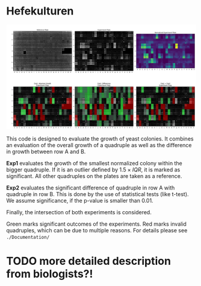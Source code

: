 # Hefekulturen

![Qualitative Results](./Documentation/assets/qualitative-results.png)

This code is designed to evaluate the growth of yeast colonies. 
It combines an evaluation of the overall growth of a quadruple as well as the difference in growth between row A and B. 

**Exp1** evaluates the growth of the smallest normalized colony within the bigger quadruple. If it is an outlier defined by $1.5 \times IQR$, it is marked as significant. All other quadruples on the plates are taken as a reference. 

**Exp2** evaluates the significant difference of quadruple in row A with quadruple in row B. This is done by the use of statistical tests (like t-test). We assume significance, if the p-value is smaller than 0.01. 


Finally, the intersection of both experiments is considered. 

Green marks significant outcomes of the experiments. Red marks invalid quadruples, which can be due to multiple reasons. For details please see `./Documentation/`



# TODO more detailed description from biologists?! 



